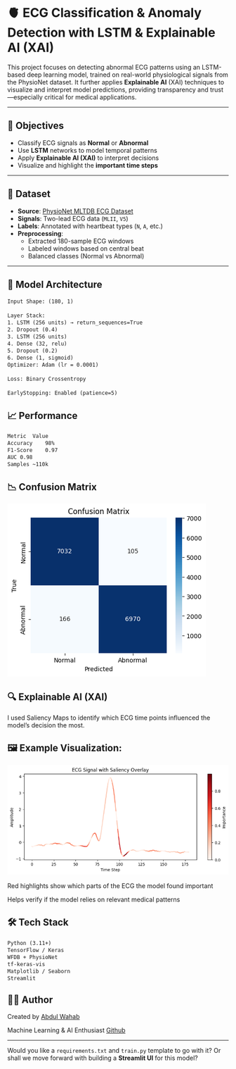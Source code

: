 # 🫀 ECG Classification & Anomaly Detection with LSTM & Explainable AI (XAI)

This project focuses on detecting abnormal ECG patterns using an LSTM-based deep learning model, trained on real-world physiological signals from the PhysioNet dataset. It further applies **Explainable AI** (XAI) techniques to visualize and interpret model predictions, providing transparency and trust—especially critical for medical applications.

---

## 📌 Objectives

- Classify ECG signals as **Normal** or **Abnormal**
- Use **LSTM** networks to model temporal patterns
- Apply **Explainable AI (XAI)** to interpret decisions
- Visualize and highlight the **important time steps**

---

## 📂 Dataset

- **Source**: [PhysioNet MLTDB ECG Dataset](https://physionet.org/)
- **Signals**: Two-lead ECG data (`MLII`, `V5`)
- **Labels**: Annotated with heartbeat types (`N`, `A`, etc.)
- **Preprocessing**:
  - Extracted 180-sample ECG windows
  - Labeled windows based on central beat
  - Balanced classes (Normal vs Abnormal)

---

## 🧠 Model Architecture

```
Input Shape: (180, 1)

Layer Stack:
1. LSTM (256 units) → return_sequences=True
2. Dropout (0.4)
3. LSTM (256 units)
4. Dense (32, relu)
5. Dropout (0.2)
6. Dense (1, sigmoid)
Optimizer: Adam (lr = 0.0001)

Loss: Binary Crossentropy

EarlyStopping: Enabled (patience=5)
```

## 📈 Performance
```
Metric	Value
Accuracy	98%
F1-Score	0.97
AUC	0.98
Samples	~110k
```

## 📉 Confusion Matrix

![Alt Text](/Outputs/confusion-matrix.png)

## 🔍 Explainable AI (XAI)
I used Saliency Maps to identify which ECG time points influenced the model’s decision the most.

## 🖼️ Example Visualization:

![Alt Text](/Outputs/important-points-in-ecg-with-saliency-overlay.png)

Red highlights show which parts of the ECG the model found important

Helps verify if the model relies on relevant medical patterns

## 🛠️ Tech Stack
```
Python (3.11+)
TensorFlow / Keras
WFDB + PhysioNet
tf-keras-vis
Matplotlib / Seaborn
Streamlit
```

## 🙋‍♂️ Author

Created by [Abdul Wahab](https://linkedin.com/in/abwahab07)

Machine Learning & AI Enthusiast
[Github](https://github.com/AbdulWahab740)


---

Would you like a `requirements.txt` and `train.py` template to go with it? Or shall we move forward with building a **Streamlit UI** for this model?

